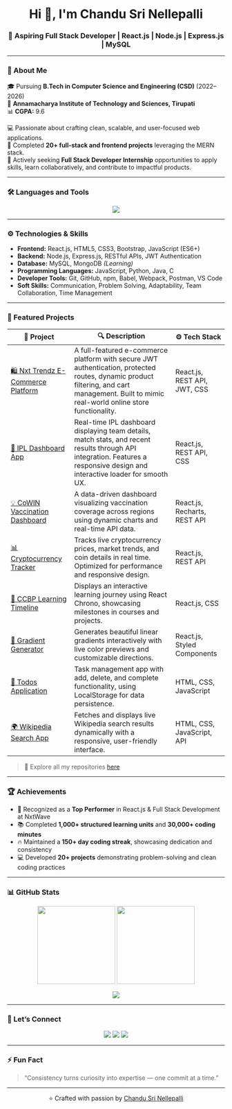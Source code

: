 <h1 align="center">Hi 👋, I'm Chandu Sri Nellepalli</h1>
<h3 align="center">🚀 Aspiring Full Stack Developer | React.js | Node.js | Express.js | MySQL</h3>

---

### 🌟 About Me
🎓 Pursuing **B.Tech in Computer Science and Engineering (CSD)** (2022–2026)  
🏫 **Annamacharya Institute of Technology and Sciences, Tirupati**  
📊 **CGPA:** 9.6  

💻 Passionate about crafting clean, scalable, and user-focused web applications.  
🧩 Completed **20+ full-stack and frontend projects** leveraging the MERN stack.  
🎯 Actively seeking **Full Stack Developer Internship** opportunities to apply skills, learn collaboratively, and contribute to impactful products.

---

### 🛠️ Languages and Tools

<p align="center">
  <img src="https://skillicons.dev/icons?i=html,css,js,react,nodejs,express,mysql,git,github,python,java,vscode,bootstrap,mongodb,postman" />
</p>

---

### ⚙️ Technologies & Skills

- **Frontend:** React.js, HTML5, CSS3, Bootstrap, JavaScript (ES6+)
- **Backend:** Node.js, Express.js, RESTful APIs, JWT Authentication
- **Database:** MySQL, MongoDB *(Learning)*
- **Programming Languages:** JavaScript, Python, Java, C
- **Developer Tools:** Git, GitHub, npm, Babel, Webpack, Postman, VS Code
- **Soft Skills:** Communication, Problem Solving, Adaptability, Team Collaboration, Time Management

---

### 📁 Featured Projects

| 🧩 Project | 🔍 Description | ⚙️ Tech Stack |
|-------------|----------------|---------------|
| [🛍️ Nxt Trendz E-Commerce Platform](https://github.com/chandu-123-git/nxtTrendzCartFeatures-solution) | A full-featured e-commerce platform with secure JWT authentication, protected routes, dynamic product filtering, and cart management. Built to mimic real-world online store functionality. | React.js, REST API, JWT, CSS |
| [🏏 IPL Dashboard App](https://github.com/chandu-123-git/iplDashboardApp) | Real-time IPL dashboard displaying team details, match stats, and recent results through API integration. Features a responsive design and interactive loader for smooth UX. | React.js, REST API, CSS |
| [💡 CoWIN Vaccination Dashboard](https://github.com/chandu-123-git/cowin-Dashboard) | A data-driven dashboard visualizing vaccination coverage across regions using dynamic charts and real-time API data. | React.js, Recharts, REST API |
| [📊 Cryptocurrency Tracker](https://github.com/chandu-123-git/Cryptocurrency-Tracker) | Tracks live cryptocurrency prices, market trends, and coin details in real time. Optimized for performance and responsive design. | React.js, REST API |
| [📅 CCBP Learning Timeline](https://github.com/chandu-123-git/ccbpTimeline-solution) | Displays an interactive learning journey using React Chrono, showcasing milestones in courses and projects. | React.js, CSS |
| [🌈 Gradient Generator](https://github.com/chandu-123-git/GradientGenerator) | Generates beautiful linear gradients interactively with live color previews and customizable directions. | React.js, Styled Components |
| [📝 Todos Application](https://github.com/chandu-123-git/todos-app) | Task management app with add, delete, and complete functionality, using LocalStorage for data persistence. | HTML, CSS, JavaScript |
| [🌍 Wikipedia Search App](https://github.com/chandu-123-git/wikipedia-search-app) | Fetches and displays live Wikipedia search results dynamically with a responsive, user-friendly interface. | HTML, CSS, JavaScript, API |

> 💼 Explore all my repositories [here](https://github.com/chandu-123-git?tab=repositories)

---

### 🏆 Achievements
- 🥇 Recognized as a **Top Performer** in React.js & Full Stack Development at NxtWave  
- 📚 Completed **1,000+ structured learning units** and **30,000+ coding minutes**  
- 🔥 Maintained a **150+ day coding streak**, showcasing dedication and consistency  
- 💻 Developed **20+ projects** demonstrating problem-solving and clean coding practices  

---

### 📊 GitHub Stats

<p align="center">
  <img src="https://github-readme-stats.vercel.app/api?username=chandu-123-git&show_icons=true&theme=radical" height="180" />
  <img src="https://github-readme-streak-stats.herokuapp.com/?user=chandu-123-git&theme=radical" height="180" />
</p>

<p align="center">
  <img src="https://github-profile-summary-cards.vercel.app/api/cards/profile-details?username=chandu-123-git&theme=radical" />
</p>

---

### 🤝 Let’s Connect

<p align="center">
  <a href="mailto:chandusri0612@gmail.com"><img src="https://img.shields.io/badge/Gmail-D14836?style=for-the-badge&logo=gmail&logoColor=white"/></a>
  <a href="https://www.linkedin.com/in/chandu-sri-nellepalli"><img src="https://img.shields.io/badge/LinkedIn-0A66C2?style=for-the-badge&logo=linkedin&logoColor=white"/></a>
  <a href="https://github.com/chandu-123-git"><img src="https://img.shields.io/badge/GitHub-181717?style=for-the-badge&logo=github&logoColor=white"/></a>
</p>

---

### ⚡ Fun Fact
> “Consistency turns curiosity into expertise — one commit at a time.”

---

<p align="center">⭐️ Crafted with passion by <a href="https://github.com/chandu-123-git">Chandu Sri Nellepalli</a></p>
